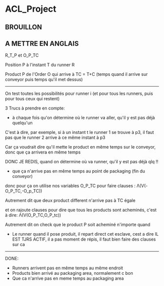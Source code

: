 # ACL_Project

## BROUILLON
## A METTRE EN ANGLAIS

R_T_P et O_P_TC

Position P à l'instant T du runner R

Product P de l'Order O qui arrive à TC = T+C (temps quand il arrive sur conveyor puis temps qu'il met dessus)

---
On test toutes les possibilités pour runner i (et pour tous les runners, puis pour tous ceux qui restent)


3 Trucs à prendre en compte:

  - à chaque fois qu'on détermine où le runner va aller, qu'il y est pas déjà quelqu'un

  C'est à dire, par exemple, si à un instant t le runner 1 se trouve à p3, il faut pas que le runner 2 arrive à ce même instant à p3

  Car ça voudrait dire qu'il mette le product en même temps sur le conveyor, donc que ça arrivera en même temps

  DONC JE REDIS, quand on détermine où va runner, qu'il y est pas déjà qlq !!


  - que ça n'arrive pas en même temps au point de packaging (fin du conveyor)
  
  donc pour ça on utilise nos variables O_P_TC pour faire clauses : Λ(V(-O_P_TC,-O_p_TC))
  
  Autrement dit que deux product different n'arrive pas à TC égale
  
  et on rajoute clauses pour dire que tous les products sont acheminés, c'est à dire:  Λ(V(O_P_TC,O_P_tc))
  
  Autrement dit on check que le product P soit acheminé n'importe quand
  



  - Le runner quand il pose produit, il repart direct cet esclave, cest a dire IL EST TJRS ACTIF, il a pas moment de répis, il faut bien faire des clauses sur ca



---

DONE:
- Runners arrivent pas en même temps au même endroit
- Products bien arrivé au packaging area, normalement c bon
- Que ca n'arrive pas en meme temps au packaging area
